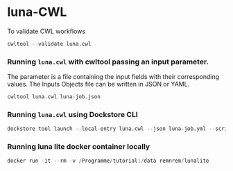 # luna-CWL

To validate CWL workflows

```python
cwltool --validate luna.cwl
```

### Running `luna.cwl` with cwltool passing an input parameter.

The parameter is a file containing the input fields with their corresponding values.
The Inputs Objects file can be written in JSON or YAML.

```python
cwltool luna.cwl luna-job.json
```

### Running `luna.cwl` using Dockstore CLI

```python
dockstore tool launch --local-entry luna.cwl --json luna-job.yml --script
```

### Running luna lite docker container locally

```python
docker run -it --rm -v /Programme/tutorial:/data remnrem/lunalite
```
